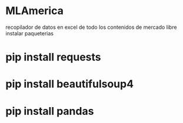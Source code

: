 # MLAmerica
recopilador de datos en excel de todo los contenidos de mercado libre
instalar paqueterias
# pip install requests
# pip install beautifulsoup4
# pip install pandas
